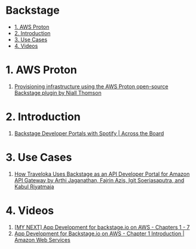 <h1>Backstage</h1>

<!-- TOC -->

- [1. AWS Proton](#1-aws-proton)
- [2. Introduction](#2-introduction)
- [3. Use Cases](#3-use-cases)
- [4. Videos](#4-videos)

<!-- /TOC -->

# 1. AWS Proton

1. [Provisioning infrastructure using the AWS Proton open-source Backstage plugin by Niall Thomson](https://aws.amazon.com/blogs/containers/provisioning-infrastructure-using-the-aws-proton-open-source-backstage-plugin/)

# 2. Introduction

1. [Backstage Developer Portals with Spotify | Across the Board](https://www.youtube.com/watch?v=mqhSmAFvQLw)

# 3. Use Cases

1. [How Traveloka Uses Backstage as an API Developer Portal for Amazon API Gateway by Arthi Jaganathan, Fajrin Azis, Igit Soeriasaputra, and Kabul Riyatmaja](https://aws.amazon.com/blogs/opensource/how-traveloka-uses-backstage-as-an-api-developer-portal-for-amazon-api-gateway/)

# 4. Videos

1. [[MY NEXT] App Development for backstage.io on AWS - Chapters 1 - 7](https://www.youtube.com/watch?v=r2LIscRWhi0&list=PLhr1KZpdzukemoBUAPNUMCgGk88pdURJB)
2. [App Development for Backstage.io on AWS - Chapter 1 Introduction | Amazon Web Services](https://www.youtube.com/watch?v=r2LIscRWhi0&pp=ygUNYmFja3N0YWdlIGF3cw%3D%3D)


